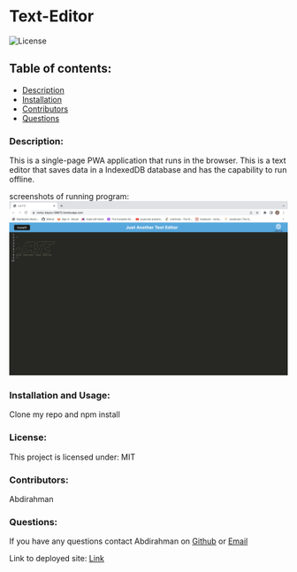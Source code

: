 # Text-Editor

![License](https://img.shields.io/static/v1?label=License&message=MIT&color=blueviolet&style=plastic)

## Table of contents:

- [Description](#description)
- [Installation](#installation-and-Usage)
- [Contributors](#contributors)
- [Questions](#questions)

### Description:

This is a single-page PWA application that runs in the browser. This is a text editor that saves data in a IndexedDB database and has the capability to run offline.

screenshots of running program: ![](assets/screenshot1.png)

### Installation and Usage:

Clone my repo and npm install

### License:

This project is licensed under: MIT

### Contributors:

Abdirahman

### Questions:

If you have any questions contact Abdirahman on [Github](https://github.com/aden-abdirahman)
or [Email](https://aden.abdirahman45@gmail.com)

Link to deployed site: [Link](https://rocky-bayou-58672.herokuapp.com/)

